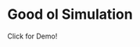 <h1>Good ol Simulation</h1>
<href src="https://celestial00.github.io/Simulation/">Click for Demo!</href>
